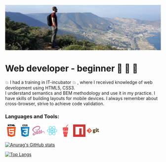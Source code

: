 ![Header](https://github.com/lllytnik/lllytnik/blob/main/assets/pic.jpg)

# Web developer - beginner :monocle_face: :metal: :rocket:	

:boom: I had a training in IT-incubator :boom: , where I received knowledge of web development using HTML5, CSS3. <br/> I understand semantics and BEM methodology and use it in my practice. I have skills of building layouts for mobile devices. I always remember about cross-browser, strive to achieve code validation.

### Languages and Tools:

<p float="left">
<img src="https://raw.githubusercontent.com/github/explore/80688e429a7d4ef2fca1e82350fe8e3517d3494d/topics/html/html.png" width="40" />
<img src="https://raw.githubusercontent.com/github/explore/80688e429a7d4ef2fca1e82350fe8e3517d3494d/topics/css/css.png" width="40" />
<img src="https://raw.githubusercontent.com/github/explore/80688e429a7d4ef2fca1e82350fe8e3517d3494d/topics/sass/sass.png" width="40" />
<img src="https://raw.githubusercontent.com/github/explore/80688e429a7d4ef2fca1e82350fe8e3517d3494d/topics/react/react.png" width="40" />
<img src="https://raw.githubusercontent.com/github/explore/80688e429a7d4ef2fca1e82350fe8e3517d3494d/topics/gulp/gulp.png" width="40" />
<img src="https://raw.githubusercontent.com/github/explore/80688e429a7d4ef2fca1e82350fe8e3517d3494d/topics/npm/npm.png" width="40" />
<img src="https://raw.githubusercontent.com/github/explore/80688e429a7d4ef2fca1e82350fe8e3517d3494d/topics/git/git.png" width="40" />
</p>

[![Anurag's GitHub stats](https://github-readme-stats.vercel.app/api?username=lllytnik)](https://github.com/anuraghazra/github-readme-stats)

[![Top Langs](https://github-readme-stats.vercel.app/api/top-langs/?username=lllytnik&layout=compact)](https://github.com/anuraghazra/github-readme-stats)
